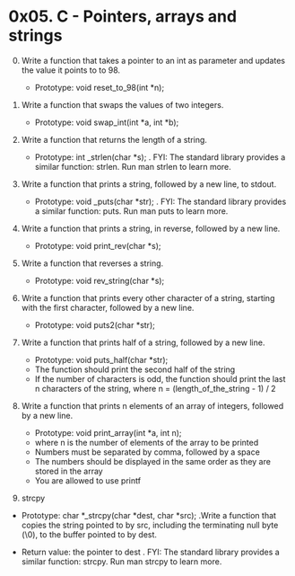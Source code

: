 # 0x05. C - Pointers, arrays and strings

0. Write a function that takes a pointer to an int as parameter and updates the value it points to to 98.

	- Prototype: void reset_to_98(int *n);

1. Write a function that swaps the values of two integers.

	- Prototype: void swap_int(int *a, int *b);


2. Write a function that returns the length of a string.

	- Prototype: int _strlen(char *s);
		. FYI: The standard library provides a similar function: strlen. Run man strlen to learn more.

3. Write a function that prints a string, followed by a new line, to stdout.

	- Prototype: void _puts(char *str);
		. FYI: The standard library provides a similar function: puts. Run man puts to learn more.


4. Write a function that prints a string, in reverse, followed by a new line.

	- Prototype: void print_rev(char *s);

5. Write a function that reverses a string.

	- Prototype: void rev_string(char *s);


6. Write a function that prints every other character of a string, starting with the first character, followed by a new line.

	- Prototype: void puts2(char *str);


7. Write a function that prints half of a string, followed by a new line.

	- Prototype: void puts_half(char *str);
	- The function should print the second half of the string
	- If the number of characters is odd, the function should print the last n characters of the string, where n = (length_of_the_string - 1) / 2

8. Write a function that prints n elements of an array of integers, followed by a new line.

	- Prototype: void print_array(int *a, int n);
	- where n is the number of elements of the array to be printed
	- Numbers must be separated by comma, followed by a space
	- The numbers should be displayed in the same order as they are stored in the array
	- You are allowed to use printf

9. strcpy

- Prototype: char *_strcpy(char *dest, char *src);
	.Write a function that copies the string pointed to by src, including the terminating null byte (\0), to the buffer pointed to by dest.

- Return value: the pointer to dest
	. FYI: The standard library provides a similar function: strcpy. Run man strcpy to learn more.
